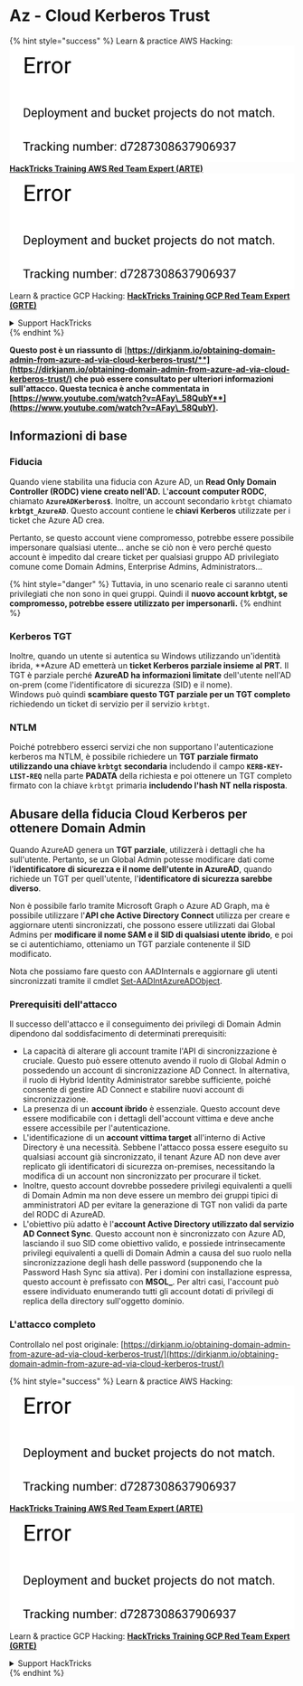 # Az - Cloud Kerberos Trust

{% hint style="success" %}
Learn & practice AWS Hacking:<img src="../../../../.gitbook/assets/image (1) (1).png" alt="" data-size="line">[**HackTricks Training AWS Red Team Expert (ARTE)**](https://training.hacktricks.xyz/courses/arte)<img src="../../../../.gitbook/assets/image (1) (1).png" alt="" data-size="line">\
Learn & practice GCP Hacking: <img src="../../../../.gitbook/assets/image (2).png" alt="" data-size="line">[**HackTricks Training GCP Red Team Expert (GRTE)**<img src="../../../../.gitbook/assets/image (2).png" alt="" data-size="line">](https://training.hacktricks.xyz/courses/grte)

<details>

<summary>Support HackTricks</summary>

* Check the [**subscription plans**](https://github.com/sponsors/carlospolop)!
* **Join the** 💬 [**Discord group**](https://discord.gg/hRep4RUj7f) or the [**telegram group**](https://t.me/peass) or **follow** us on **Twitter** 🐦 [**@hacktricks\_live**](https://twitter.com/hacktricks\_live)**.**
* **Share hacking tricks by submitting PRs to the** [**HackTricks**](https://github.com/carlospolop/hacktricks) and [**HackTricks Cloud**](https://github.com/carlospolop/hacktricks-cloud) github repos.

</details>
{% endhint %}

**Questo post è un riassunto di** [**https://dirkjanm.io/obtaining-domain-admin-from-azure-ad-via-cloud-kerberos-trust/**](https://dirkjanm.io/obtaining-domain-admin-from-azure-ad-via-cloud-kerberos-trust/) **che può essere consultato per ulteriori informazioni sull'attacco. Questa tecnica è anche commentata in** [**https://www.youtube.com/watch?v=AFay\_58QubY**](https://www.youtube.com/watch?v=AFay\_58QubY)**.**

## Informazioni di base

### Fiducia

Quando viene stabilita una fiducia con Azure AD, un **Read Only Domain Controller (RODC) viene creato nell'AD.** L'**account computer RODC**, chiamato **`AzureADKerberos$`**. Inoltre, un account secondario `krbtgt` chiamato **`krbtgt_AzureAD`**. Questo account contiene le **chiavi Kerberos** utilizzate per i ticket che Azure AD crea.

Pertanto, se questo account viene compromesso, potrebbe essere possibile impersonare qualsiasi utente... anche se ciò non è vero perché questo account è impedito dal creare ticket per qualsiasi gruppo AD privilegiato comune come Domain Admins, Enterprise Admins, Administrators...

{% hint style="danger" %}
Tuttavia, in uno scenario reale ci saranno utenti privilegiati che non sono in quei gruppi. Quindi il **nuovo account krbtgt, se compromesso, potrebbe essere utilizzato per impersonarli.**
{% endhint %}

### Kerberos TGT

Inoltre, quando un utente si autentica su Windows utilizzando un'identità ibrida, **Azure AD emetterà un **ticket Kerberos parziale insieme al PRT.** Il TGT è parziale perché **AzureAD ha informazioni limitate** dell'utente nell'AD on-prem (come l'identificatore di sicurezza (SID) e il nome).\
Windows può quindi **scambiare questo TGT parziale per un TGT completo** richiedendo un ticket di servizio per il servizio `krbtgt`.

### NTLM

Poiché potrebbero esserci servizi che non supportano l'autenticazione kerberos ma NTLM, è possibile richiedere un **TGT parziale firmato utilizzando una chiave `krbtgt` secondaria** includendo il campo **`KERB-KEY-LIST-REQ`** nella parte **PADATA** della richiesta e poi ottenere un TGT completo firmato con la chiave `krbtgt` primaria **includendo l'hash NT nella risposta**.

## Abusare della fiducia Cloud Kerberos per ottenere Domain Admin <a href="#abusing-cloud-kerberos-trust-to-obtain-domain-admin" id="abusing-cloud-kerberos-trust-to-obtain-domain-admin"></a>

Quando AzureAD genera un **TGT parziale**, utilizzerà i dettagli che ha sull'utente. Pertanto, se un Global Admin potesse modificare dati come l'**identificatore di sicurezza e il nome dell'utente in AzureAD**, quando richiede un TGT per quell'utente, l'**identificatore di sicurezza sarebbe diverso**.

Non è possibile farlo tramite Microsoft Graph o Azure AD Graph, ma è possibile utilizzare l'**API che Active Directory Connect** utilizza per creare e aggiornare utenti sincronizzati, che possono essere utilizzati dai Global Admins per **modificare il nome SAM e il SID di qualsiasi utente ibrido**, e poi se ci autentichiamo, otteniamo un TGT parziale contenente il SID modificato.

Nota che possiamo fare questo con AADInternals e aggiornare gli utenti sincronizzati tramite il cmdlet [Set-AADIntAzureADObject](https://aadinternals.com/aadinternals/#set-aadintazureadobject-a).

### Prerequisiti dell'attacco <a href="#attack-prerequisites" id="attack-prerequisites"></a>

Il successo dell'attacco e il conseguimento dei privilegi di Domain Admin dipendono dal soddisfacimento di determinati prerequisiti:

* La capacità di alterare gli account tramite l'API di sincronizzazione è cruciale. Questo può essere ottenuto avendo il ruolo di Global Admin o possedendo un account di sincronizzazione AD Connect. In alternativa, il ruolo di Hybrid Identity Administrator sarebbe sufficiente, poiché consente di gestire AD Connect e stabilire nuovi account di sincronizzazione.
* La presenza di un **account ibrido** è essenziale. Questo account deve essere modificabile con i dettagli dell'account vittima e deve anche essere accessibile per l'autenticazione.
* L'identificazione di un **account vittima target** all'interno di Active Directory è una necessità. Sebbene l'attacco possa essere eseguito su qualsiasi account già sincronizzato, il tenant Azure AD non deve aver replicato gli identificatori di sicurezza on-premises, necessitando la modifica di un account non sincronizzato per procurare il ticket.
* Inoltre, questo account dovrebbe possedere privilegi equivalenti a quelli di Domain Admin ma non deve essere un membro dei gruppi tipici di amministratori AD per evitare la generazione di TGT non validi da parte del RODC di AzureAD.
* L'obiettivo più adatto è l'**account Active Directory utilizzato dal servizio AD Connect Sync**. Questo account non è sincronizzato con Azure AD, lasciando il suo SID come obiettivo valido, e possiede intrinsecamente privilegi equivalenti a quelli di Domain Admin a causa del suo ruolo nella sincronizzazione degli hash delle password (supponendo che la Password Hash Sync sia attiva). Per i domini con installazione espressa, questo account è prefissato con **MSOL\_**. Per altri casi, l'account può essere individuato enumerando tutti gli account dotati di privilegi di replica della directory sull'oggetto dominio.

### L'attacco completo <a href="#the-full-attack" id="the-full-attack"></a>

Controllalo nel post originale: [https://dirkjanm.io/obtaining-domain-admin-from-azure-ad-via-cloud-kerberos-trust/](https://dirkjanm.io/obtaining-domain-admin-from-azure-ad-via-cloud-kerberos-trust/)

{% hint style="success" %}
Learn & practice AWS Hacking:<img src="../../../../.gitbook/assets/image (1) (1).png" alt="" data-size="line">[**HackTricks Training AWS Red Team Expert (ARTE)**](https://training.hacktricks.xyz/courses/arte)<img src="../../../../.gitbook/assets/image (1) (1).png" alt="" data-size="line">\
Learn & practice GCP Hacking: <img src="../../../../.gitbook/assets/image (2).png" alt="" data-size="line">[**HackTricks Training GCP Red Team Expert (GRTE)**<img src="../../../../.gitbook/assets/image (2).png" alt="" data-size="line">](https://training.hacktricks.xyz/courses/grte)

<details>

<summary>Support HackTricks</summary>

* Check the [**subscription plans**](https://github.com/sponsors/carlospolop)!
* **Join the** 💬 [**Discord group**](https://discord.gg/hRep4RUj7f) or the [**telegram group**](https://t.me/peass) or **follow** us on **Twitter** 🐦 [**@hacktricks\_live**](https://twitter.com/hacktricks\_live)**.**
* **Share hacking tricks by submitting PRs to the** [**HackTricks**](https://github.com/carlospolop/hacktricks) and [**HackTricks Cloud**](https://github.com/carlospolop/hacktricks-cloud) github repos.

</details>
{% endhint %}
